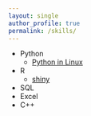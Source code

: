 ```yaml
---
layout: single
author_profile: true
permalink: /skills/
---
```


  - Python
    - [Python in Linux](/linuxPython/)
  - R
    - [shiny](/shiny/)
  - SQL
  - Excel
  - C++
